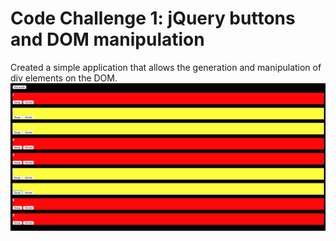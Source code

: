 # Code Challenge 1: jQuery buttons and DOM manipulation 
Created a simple application that allows the generation and manipulation of div elements on the DOM. 
![Screenshot](projectImage.png)